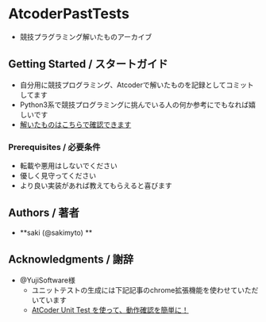 # AtcoderPastTests
- 競技プラグラミング解いたものアーカイブ

## Getting Started / スタートガイド
- 自分用に競技プログラミング、Atcoderで解いたものを記録としてコミットしてます
- Python3系で競技プログラミングに挑んでいる人の何か参考にでもなれば嬉しいです
- [解いたものはこちらで確認できます](https://kenkoooo.com/atcoder/#/table/sakimyto)

### Prerequisites / 必要条件
- 転載や悪用はしないでください
- 優しく見守ってください
- より良い実装があれば教えてもらえると喜びます

## Authors / 著者
- **saki (@sakimyto) **

## Acknowledgments / 謝辞
- @YujiSoftware様
    - ユニットテストの生成には下記記事のchrome拡張機能を使わせていただいています
    - [AtCoder Unit Test を使って、動作確認を簡単に！](https://qiita.com/YujiSoftware/items/00ce688ce5dde627ec36)
